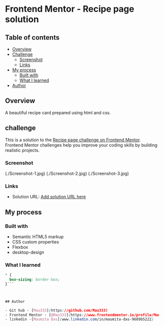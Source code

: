 # Frontend Mentor - Recipe page solution
## Table of contents

- [Overview](#overview)
- [Challenge](#challenge)
  - [Screenshot](#screenshot)
  - [Links](#links)
- [My process](#my-process)
  - [Built with](#built-with)
  - [What I learned](#what-i-learned)
- [Author](#author)


## Overview
A beautiful recipe card prepared using html and css.

## challenge
This is a solution to the [Recipe page challenge on Frontend Mentor](https://www.frontendmentor.io/challenges/recipe-page-KiTsR8QQKm). Frontend Mentor challenges help you improve your coding skills by building realistic projects. 

### Screenshot

(./Screenshot-1.jpg)
(./Screenshot-2.jpg)
(./Screenshot-3.jpg)
### Links

- Solution URL: [Add solution URL here](https://your-solution-url.com)


## My process

### Built with

- Semantic HTML5 markup
- CSS custom properties
- Flexbox
- desktop-design



### What I learned


```css
* {
  box-sizing: border-box;
}```



## Author

- Git hub - [Mau333](https://github.com/Mau333)
- Frontend Mentor - [@Mau333](https://www.frontendmentor.io/profile/Mau333)
- linkedin -[Maumita Das](www.linkedin.com/in/maumita-das-9689b5222)



